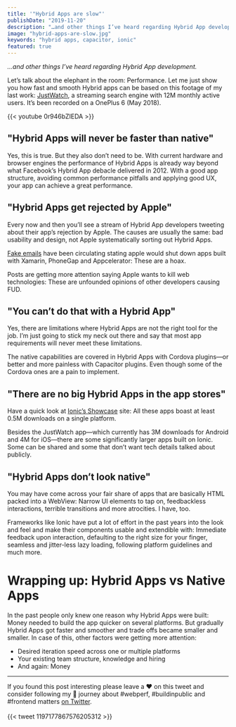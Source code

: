 ```yaml
---
title: '"Hybrid Apps are slow"'
publishDate: "2019-11-20"
description: "…and other things I’ve heard regarding Hybrid App development."
image: "hybrid-apps-are-slow.jpg"
keywords: "hybrid apps, capacitor, ionic"
featured: true
---
```


_…and other things I’ve heard regarding Hybrid App development._

Let’s talk about the elephant in the room: Performance. Let me just show you how fast and smooth Hybrid apps can be based on this footage of my last work: [JustWatch](https://www.justwatch.com/), a streaming search engine with 12M monthly active users. It’s been recorded on a OnePlus 6 (May 2018).

{{< youtube 0r946bZIEDA >}}

## "Hybrid Apps will never be faster than native"

Yes, this is true. But they also don’t need to be. With current hardware and browser engines the performance of Hybrid Apps is already way beyond what Facebook’s Hybrid App debacle delivered in 2012. With a good app structure, avoiding common performance pitfalls and applying good UX, your app can achieve a great performance.

## "Hybrid Apps get rejected by Apple"

Every now and then you’ll see a stream of Hybrid App developers tweeting about their app’s rejection by Apple. The causes are usually the same: bad usability and design, not Apple systematically sorting out Hybrid Apps.

[Fake emails](https://9to5mac.com/2017/12/19/apple-email-fake/) have been circulating stating apple would shut down apps built with Xamarin, PhoneGap and Appcelerator: These are a hoax.

Posts are getting more attention saying Apple wants to kill web technologies: These are unfounded opinions of other developers causing FUD.

## "You can’t do that with a Hybrid App"

Yes, there are limitations where Hybrid Apps are not the right tool for the job. I’m just going to stick my neck out there and say that most app requirements will never meet these limitations.

The native capabilities are covered in Hybrid Apps with Cordova plugins—or better and more painless with Capacitor plugins. Even though some of the Cordova ones are a pain to implement.

## "There are no big Hybrid Apps in the app stores"

Have a quick look at [Ionic’s Showcase](https://showcase.ionicframework.com/apps/top) site: All these apps boast at least 0.5M downloads on a single platform.

Besides the JustWatch app—which currently has 3M downloads for Android and 4M for iOS—there are some significantly larger apps built on Ionic. Some can be shared and some that don’t want tech details talked about publicly.

## "Hybrid Apps don’t look native"

You may have come across your fair share of apps that are basically HTML packed into a WebView: Narrow UI elements to tap on, feedbackless interactions, terrible transitions and more atrocities. I have, too.

Frameworks like Ionic have put a lot of effort in the past years into the look and feel and make their components usable and extendible with: Immediate feedback upon interaction, defaulting to the right size for your finger, seamless and jitter-less lazy loading, following platform guidelines and much more.

# Wrapping up: Hybrid Apps vs Native Apps

In the past people only knew one reason why Hybrid Apps were built: Money needed to build the app quicker on several platforms. But gradually Hybrid Apps got faster and smoother and trade offs became smaller and smaller. In case of this, other factors were getting more attention:

* Desired iteration speed across one or multiple platforms
* Your existing team structure, knowledge and hiring
* And again: Money

---

If you found this post interesting please leave a ❤️ on this tweet and consider following my 🎢 journey about #webperf, #buildinpublic and #frontend matters [on Twitter](https://twitter.com/zwacky).
<br /><br />
{{< tweet 1197177867576205312 >}}
